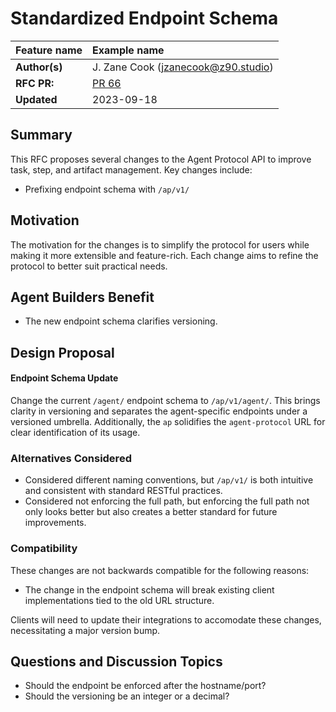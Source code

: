 # Standardized Endpoint Schema

| Feature name  | Example name                                |
| :------------ | :------------------------------------------ |
| **Author(s)** | J. Zane Cook (jzanecook@z90.studio)                      |
| **RFC PR:**   | [PR 66](https://github.com/AI-Engineer-Foundation/agent-protocol/pull/66)                                 |
| **Updated**   | 2023-09-18                                  |

## Summary

This RFC proposes several changes to the Agent Protocol API to improve task, step, and artifact management. Key changes include:

- Prefixing endpoint schema with `/ap/v1/`

## Motivation

The motivation for the changes is to simplify the protocol for users while making it more extensible and feature-rich. Each change aims to refine the protocol to better suit practical needs.

## Agent Builders Benefit

- The new endpoint schema clarifies versioning.

## Design Proposal

#### Endpoint Schema Update
Change the current `/agent/` endpoint schema to `/ap/v1/agent/`. This brings clarity in versioning and separates the agent-specific endpoints under a versioned umbrella. Additionally, the `ap` solidifies the `agent-protocol` URL for clear identification of its usage.

### Alternatives Considered

- Considered different naming conventions, but `/ap/v1/` is both intuitive and consistent with standard RESTful practices.
- Considered not enforcing the full path, but enforcing the full path not only looks better but also creates a better standard for future improvements.

### Compatibility
These changes are not backwards compatible for the following reasons:
- The change in the endpoint schema will break existing client implementations tied to the old URL structure.

Clients will need to update their integrations to accomodate these changes, necessitating a major version bump.

## Questions and Discussion Topics

- Should the endpoint be enforced after the hostname/port?
- Should the versioning be an integer or a decimal?